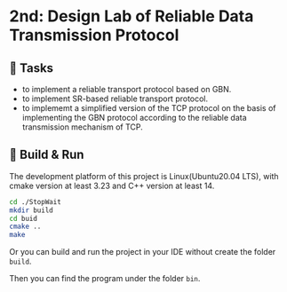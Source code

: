 # 2nd: Design Lab of Reliable Data Transmission Protocol

## 🍃 Tasks
- to implement a reliable transport protocol based on GBN.
- to implement SR-based reliable transport protocol.
- to implememt a simplified version of the TCP protocol on the basis of implementing the GBN protocol according to the reliable data transmission mechanism of TCP.

## 🎡 Build & Run
The development platform of this project is Linux(Ubuntu20.04 LTS), with cmake version at least 3.23 and C++ version at least 14.

```bash
cd ./StopWait
mkdir build
cd buid
cmake ..
make
```

Or you can build and run the project in your IDE without create the folder `build`.

Then you can find the program under the folder `bin`.
